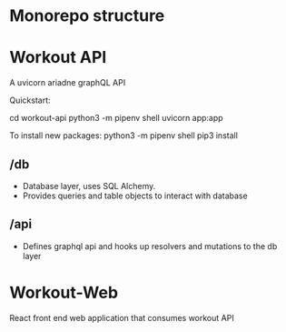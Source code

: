 # Monorepo structure

# Workout API

A uvicorn ariadne graphQL API

Quickstart:

cd workout-api
python3 -m pipenv shell
uvicorn app:app

To install new packages:
python3 -m pipenv shell
pip3 install <package name>

## /db

- Database layer, uses SQL Alchemy.
- Provides queries and table objects to interact with database

## /api

- Defines graphql api and hooks up resolvers and mutations to the db layer

# Workout-Web

React front end web application that consumes workout API
